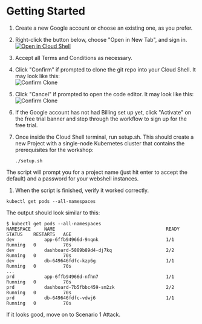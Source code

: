 # Getting Started

1. Create a new Google account or choose an existing one, as you prefer.

1. Right-click the button below, choose "Open in New Tab", and sign in.<br>
[![Open in Cloud Shell](https://gstatic.com/cloudssh/images/open-btn.svg)](https://console.cloud.google.com/kubernetes/list?cloudshell=true&cloudshell_git_repo=https://github.com/ksoclabs/batten-the-hatches-workshop&shellonly=true)

1. Accept all Terms and Conditions as necessary.

1. Click "Confirm" if prompted to clone the git repo into your Cloud Shell. It may look like this:<br>
![Confirm Clone](img/confirm-clone.png)

1. Click "Cancel" if prompted to open the code editor. It may look like this:<br>
![Confirm Clone](img/confirm-edit.png)

1. If the Google account has not had Billing set up yet, click "Activate" on the free trial banner and step through the workflow to sign up for the free trial.

1. Once inside the Cloud Shell terminal, run setup.sh. This should create a new Project with a single-node Kubernetes cluster that contains the prerequisites for the workshop:
    ```console
    ./setup.sh
    ```
The script will prompt you for a project name (just hit enter to accept the default) and a password for your webshell instances.

1. When the script is finished, verify it worked correctly.

```console
kubectl get pods --all-namespaces
```

The output should look similar to this:
```
$ kubectl get pods --all-namespaces
NAMESPACE     NAME                                         READY   STATUS    RESTARTS   AGE
dev           app-6ffb94966d-9nqnk                         1/1     Running   0          70s
dev           dashboard-5889b89d4-dj7kq                    2/2     Running   0          70s
dev           db-649646fdfc-kzp6g                          1/1     Running   0          70s
...
prd           app-6ffb94966d-nfhn7                         1/1     Running   0          70s
prd           dashboard-7b5fbbc459-sm2zk                   2/2     Running   0          70s
prd           db-649646fdfc-vdwj6                          1/1     Running   0          70s

```

If it looks good, move on to Scenario 1 Attack.